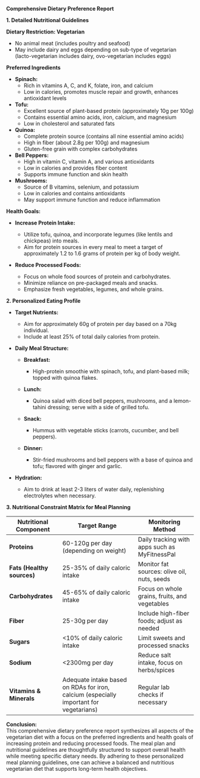 **Comprehensive Dietary Preference Report**

**1. Detailed Nutritional Guidelines**

**Dietary Restriction: Vegetarian**
- No animal meat (includes poultry and seafood)
- May include dairy and eggs depending on sub-type of vegetarian (lacto-vegetarian includes dairy, ovo-vegetarian includes eggs)

**Preferred Ingredients**  
- **Spinach:**  
  - Rich in vitamins A, C, and K, folate, iron, and calcium  
  - Low in calories, promotes muscle repair and growth, enhances antioxidant levels  
- **Tofu:**  
  - Excellent source of plant-based protein (approximately 10g per 100g)  
  - Contains essential amino acids, iron, calcium, and magnesium  
  - Low in cholesterol and saturated fats  
- **Quinoa:**  
  - Complete protein source (contains all nine essential amino acids)  
  - High in fiber (about 2.8g per 100g) and magnesium  
  - Gluten-free grain with complex carbohydrates  
- **Bell Peppers:**  
  - High in vitamin C, vitamin A, and various antioxidants  
  - Low in calories and provides fiber content  
  - Supports immune function and skin health  
- **Mushrooms:**  
  - Source of B vitamins, selenium, and potassium  
  - Low in calories and contains antioxidants  
  - May support immune function and reduce inflammation  

**Health Goals:**  
- **Increase Protein Intake:**  
  - Utilize tofu, quinoa, and incorporate legumes (like lentils and chickpeas) into meals.
  - Aim for protein sources in every meal to meet a target of approximately 1.2 to 1.6 grams of protein per kg of body weight.

- **Reduce Processed Foods:**  
  - Focus on whole food sources of protein and carbohydrates.
  - Minimize reliance on pre-packaged meals and snacks.  
  - Emphasize fresh vegetables, legumes, and whole grains.

**2. Personalized Eating Profile**

- **Target Nutrients:**  
  - Aim for approximately 60g of protein per day based on a 70kg individual. 
  - Include at least 25% of total daily calories from protein.
  
- **Daily Meal Structure:**  
  - **Breakfast:**  
    - High-protein smoothie with spinach, tofu, and plant-based milk; topped with quinoa flakes.
    
  - **Lunch:**  
    - Quinoa salad with diced bell peppers, mushrooms, and a lemon-tahini dressing; serve with a side of grilled tofu.

  - **Snack:**  
    - Hummus with vegetable sticks (carrots, cucumber, and bell peppers).

  - **Dinner:**  
    - Stir-fried mushrooms and bell peppers with a base of quinoa and tofu; flavored with ginger and garlic.

- **Hydration:**  
  - Aim to drink at least 2-3 liters of water daily, replenishing electrolytes when necessary.

**3. Nutritional Constraint Matrix for Meal Planning**

| **Nutritional Component** | **Target Range**       | **Monitoring Method**  |
|---------------------------|------------------------|-------------------------|
| **Proteins**              | 60-120g per day (depending on weight) | Daily tracking with apps such as MyFitnessPal |
| **Fats (Healthy sources)**| 25-35% of daily caloric intake | Monitor fat sources: olive oil, nuts, seeds |
| **Carbohydrates**         | 45-65% of daily caloric intake | Focus on whole grains, fruits, and vegetables |
| **Fiber**                 | 25-30g per day         | Include high-fiber foods; adjust as needed |
| **Sugars**                | <10% of daily caloric intake | Limit sweets and processed snacks |
| **Sodium**                | <2300mg per day        | Reduce salt intake, focus on herbs/spices |
| **Vitamins & Minerals**   | Adequate intake based on RDAs for iron, calcium (especially important for vegetarians) | Regular lab checks if necessary |

**Conclusion:**  
This comprehensive dietary preference report synthesizes all aspects of the vegetarian diet with a focus on the preferred ingredients and health goals of increasing protein and reducing processed foods. The meal plan and nutritional guidelines are thoughtfully structured to support overall health while meeting specific dietary needs. By adhering to these personalized meal planning guidelines, one can achieve a balanced and nutritious vegetarian diet that supports long-term health objectives.
